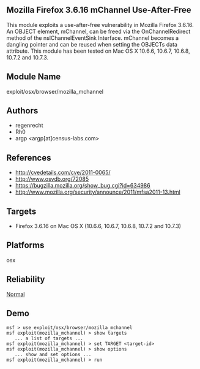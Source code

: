 ## Mozilla Firefox 3.6.16 mChannel Use-After-Free

This module exploits a use-after-free vulnerability in 
Mozilla Firefox 3.6.16. An OBJECT element, mChannel, can be 
freed via the OnChannelRedirect method of the 
nsIChannelEventSink Interface. mChannel becomes a dangling 
pointer and can be reused when setting the OBJECTs data 
attribute. This module has been tested on Mac OS X 10.6.6, 
10.6.7, 10.6.8, 10.7.2 and 10.7.3.


## Module Name
exploit/osx/browser/mozilla_mchannel

## Authors
* regenrecht
* Rh0
* argp <argp[at]census-labs.com>


## References
* http://cvedetails.com/cve/2011-0065/
* http://www.osvdb.org/72085
* https://bugzilla.mozilla.org/show_bug.cgi?id=634986
* http://www.mozilla.org/security/announce/2011/mfsa2011-13.html



## Targets
* Firefox 3.6.16 on Mac OS X (10.6.6, 10.6.7, 10.6.8, 10.7.2 and 10.7.3)


## Platforms
osx

## Reliability
[Normal](https://github.com/rapid7/metasploit-framework/wiki/Exploit-Ranking)

## Demo

```
msf > use exploit/osx/browser/mozilla_mchannel
msf exploit(mozilla_mchannel) > show targets
   ... a list of targets ...
msf exploit(mozilla_mchannel) > set TARGET <target-id>
msf exploit(mozilla_mchannel) > show options
   ... show and set options ...
msf exploit(mozilla_mchannel) > run
```
    
    